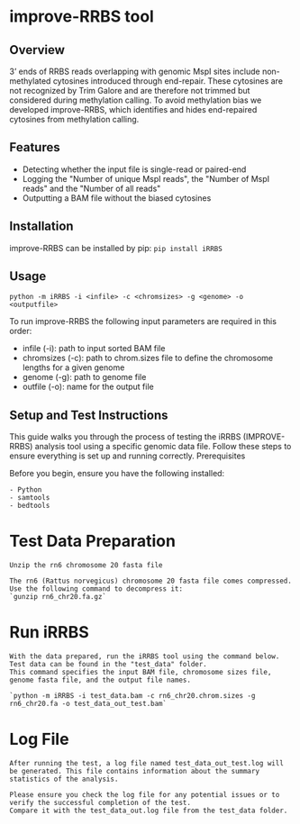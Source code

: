 # improve-RRBS tool
## Overview
3’ ends of RRBS reads overlapping with genomic MspI sites include non-methylated cytosines introduced through end-repair. These cytosines are not recognized by Trim Galore and are therefore not trimmed but considered during methylation calling. To avoid methylation bias we developed improve-RRBS, which identifies and hides end-repaired cytosines from methylation calling.

## Features
- Detecting whether the input file is single-read or paired-end
- Logging the "Number of unique MspI reads", the "Number of MspI reads" and the "Number of all reads"
- Outputting a BAM file without the biased cytosines

## Installation
improve-RRBS can be installed by pip:
`pip install iRRBS`

## Usage
`python -m iRRBS -i <infile> -c <chromsizes> -g <genome> -o <outputfile>`

To run improve-RRBS the following input parameters are required in this order:
- infile (-i): path to input sorted BAM file
- chromsizes (-c): path to chrom.sizes file to define the chromosome lengths for a given genome
- genome (-g): path to genome file
- outfile (-o): name for the output file


## Setup and Test Instructions

This guide walks you through the process of testing the iRRBS (IMPROVE-RRBS) analysis tool using a specific genomic data file. 
Follow these steps to ensure everything is set up and running correctly.
Prerequisites

Before you begin, ensure you have the following installed:

    - Python
    - samtools
    - bedtools
    
# Test Data Preparation

    Unzip the rn6 chromosome 20 fasta file

    The rn6 (Rattus norvegicus) chromosome 20 fasta file comes compressed. Use the following command to decompress it:
    `gunzip rn6_chr20.fa.gz`

# Run iRRBS

    With the data prepared, run the iRRBS tool using the command below. Test data can be found in the "test_data" folder. 
    This command specifies the input BAM file, chromosome sizes file, genome fasta file, and the output file names.

    `python -m iRRBS -i test_data.bam -c rn6_chr20.chrom.sizes -g rn6_chr20.fa -o test_data_out_test.bam`

# Log File

    After running the test, a log file named test_data_out_test.log will be generated. This file contains information about the summary statistics of the analysis.
    
    Please ensure you check the log file for any potential issues or to verify the successful completion of the test.
    Compare it with the test_data_out.log file from the test_data folder.
    
